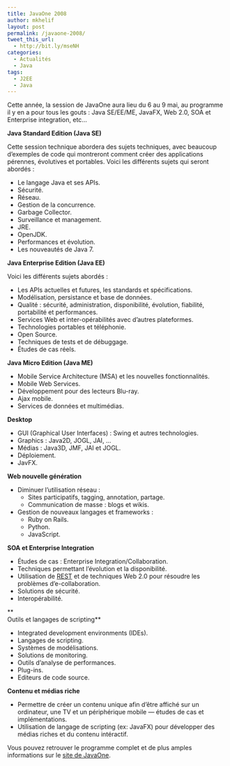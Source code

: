 ```yaml
---
title: JavaOne 2008
author: mkhelif
layout: post
permalink: /javaone-2008/
tweet_this_url:
  - http://bit.ly/mseNH
categories:
  - Actualités
  - Java
tags:
  - J2EE
  - Java
---
```

Cette année, la session de JavaOne aura lieu du 6 au 9 mai, au programme il y en a pour tous les gouts : Java SE/EE/ME, JavaFX, Web 2.0, SOA et Enterprise integration, etc&#8230;

<!--more-->

**<a title="JavaSE" name="JavaSE"></a>Java Standard Edition (Java SE)**

Cette session technique abordera des sujets techniques, avec beaucoup d&#8217;exemples de code qui montreront comment créer des applications pérennes, évolutives et portables. Voici les différents sujets qui seront abordés :

  * Le langage Java et ses APIs.
  * Sécurité.
  * Réseau.
  * Gestion de la concurrence.
  * Garbage Collector.
  * Surveillance et management.
  * JRE.
  * OpenJDK.
  * Performances et évolution.
  * Les nouveautés de Java 7.

**Java Enterprise Edition (Java EE)**

Voici les différents sujets abordés :

  * Les APIs actuelles et futures, les standards et spécifications.
  * Modélisation, persistance et base de données.
  * Qualité : sécurité, administration, disponibilité, évolution, fiabilité, portabilité et performances.
  * Services Web et inter-opérabilités avec d&#8217;autres plateformes.
  * Technologies portables et téléphonie.
  * Open Source.
  * Techniques de tests et de débuggage.
  * Études de cas réels.

**<a title="JavaME" name="JavaME"></a>Java Micro Edition (Java ME)**

  * Mobile Service Architecture (MSA) et les nouvelles fonctionnalités.
  * Mobile Web Services.
  * Développement pour des lecteurs Blu-ray.
  * Ajax mobile.
  * Services de données et multimédias.

**<a title="desktop" name="desktop"></a>Desktop**

  * GUI (Graphical User Interfaces) : Swing et autres technologies.
  * Graphics : Java2D, JOGL, JAI, &#8230;
  * Médias : Java3D, JMF, JAI et JOGL.
  * Déploiement.
  * JavFX.

**Web nouvelle génération**

  * Diminuer l&#8217;utilisation réseau : 
      * Sites participatifs, tagging, annotation, partage.
      * Communication de masse : blogs et wikis.
  * Gestion de nouveaux langages et frameworks : 
      * Ruby on Rails.
      * Python.
      * JavaScript.

**SOA et Enterprise Integration**

  * Études de cas : Enterprise Integration/Collaboration.
  * Techniques permettant l&#8217;évolution et la disponibilité.
  * Utilisation de <a title="REST" href="http://fr.wikipedia.org/wiki/Representational_state_transfer" target="_blank">REST</a> et de techniques Web 2.0 pour résoudre les problèmes d&#8217;e-collaboration.
  * Solutions de sécurité.
  * Interopérabilité.

**  
Outils et langages de scripting**

  * Integrated development environments (IDEs).
  * Langages de scripting.
  * Systèmes de modélisations.
  * Solutions de monitoring.
  * Outils d&#8217;analyse de performances.
  * Plug-ins.
  * Editeurs de code source.

**Contenu et médias riche**

  * Permettre de créer un contenu unique afin d&#8217;être affiché sur un ordinateur, une TV et un périphérique mobile &#8212; études de cas et implémentations.
  * Utilisation de langage de scripting (ex: JavaFX) pour développer des médias riches et du contenu intéractif.

Vous pouvez retrouver le programme complet et de plus amples informations sur le <a title="JavaOne" href="http://java.sun.com/javaone/sf/" target="_blank">site de JavaOne</a>.